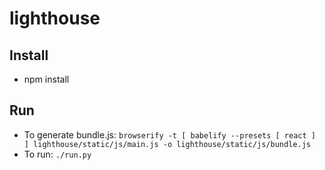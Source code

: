 # lighthouse

## Install

* npm install

## Run

* To generate bundle.js: `browserify -t [ babelify --presets [ react ] ] lighthouse/static/js/main.js -o lighthouse/static/js/bundle.js`
* To run: `./run.py`
